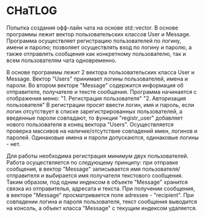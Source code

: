 # CHaTLOG

Попытка создания офф-лайн чата на основе std::vector.
В основе программы лежит вектор пользовательских классов User и Message.
Программа осуществляет регистрацию 
пользователей по логину, имени и паролю; 
позволяет осуществлять вход по логину и паролю,
а также отправлять сообщения как конкретному пользователю, 
так и всем пользователям чата одновременно. 

В основе программы лежит 2 вектора пользовательских класса User и Message. 
Вектор "Users" принимает логины пользователей, имена и пароли.
Во втором векторе "Message" содержится информация об отправителе, получателе и тексте сообщения. 
Программа начинается с отображения меню:
    "1. Регистрация пользователя" 
    "2. Авторизация пользователя" 
В регистрации просят ввести логин, имя и пароль, если логин отсутствует в списке зарегистрированных пользователей, а введенные пароли совпадают,
то функция "registr_user" добавляет нового пользователя в конец вектора "Users". Осуществляется 
проверка массивов на наличие/отсутствие совпадений имен, логинов и паролей. 
Одинаковые имена и пароли допускаются, одинаковые логины - нет. 

Для работы необходима регистрация минимум двух пользователей. 
Работа осуществляется по следующему принципу:
при отправке сообщения, в вектор "Message" записывается имя пользователя/отправителя и выбирается имя получателя текстового сообщения.
Таким образом, под одним индексом в объекте "Message" хранится связка из отправителья, адресата и текста.
При получении сообщения, в векторе "Message" просматривается поле adressee - "recipient". При совпадении логина и пароля пользователя,
текст сообщения выводится на консоль, а объект класса "Message" с текущим индексом удаляется. 
